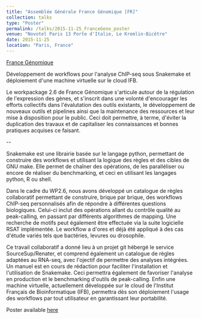 ```yaml
---
title: "Assemblée Générale France Génomique [FR]"
collection: talks
type: "Poster"
permalink: /talks/2015-11-25_FranceGeno_poster
venue: "Novotel Paris 13 Porte d'Italie, Le Kremlin-Bicêtre"
date: 2015-11-25
location: "Paris, France"
---
```


[France Génomique](https://www.france-genomique.org/)

Développement de workflows pour l'analyse ChIP-seq sous Snakemake et déploiement d'une machine virtuelle sur le cloud IFB.


Le workpackage 2.6 de France Génomique s'articule autour de la régulation de l'expression des gènes, et s'inscrit dans une volonté d'encourager les efforts collectifs dans l'évalutation des outils existants, le développement de nouveaux outils et pipelines ainsi que la maintenance des ressources et leur mise à disposition pour le public. Ceci doit permettre, à terme, d'éviter la duplication des travaux et de capitaliser les connaissances et bonnes pratiques acquises ce faisant. 

--

Snakemake est une librairie basée sur le langage python, permettant de construire des workflows et utilisant la logique des règles et des cibles de GNU make. Elle permet de chaîner des opérations, de les paralléliser ou encore de réaliser du benchmarking, et ceci en utilisant les langages python, R ou shell.


Dans le cadre du WP2.6, nous avons développé un catalogue de règles collaboratif permettant de construire, brique par brique, des workflows ChIP-seq personnalisés afin de répondre à différentes questions biologiques. Celui-ci inclut des opérations allant du contrôle qualité au peak-calling, en passant par différents algorithmes de mapping. Une recherche de motifs peut également être effectuée via la suite logicielle RSAT implémentée. Le workflow a d'ores et déjà été appliqué à des cas d'étude variés tels que bactéries, levures ou drosophile.


Ce travail collaboratif a donné lieu à un projet git hébergé le service SourceSup/Renater, et comprend également un catalogue de règles adaptées au RNA-seq, avec l'ojectif de permettre des analyses intégrées.
Un manuel est en cours de rédaction pour faciliter l'installation et l'utilisation de Snakemake. Ceci permettra également de favoriser l'analyse en production et le benchmarking d'outils de peak-calling. Enfin une machine virtuelle, actuellement développée sur le cloud de l'Institut Français de Bioinformatique (IFB), permettra dès son déploiement l'usage des workflows par tout utilisateur en garantissant leur portabilité.

Poster available [here](http://rioualen.github.io/files/2015-11-25_FranceGeno_poster.pdf)



